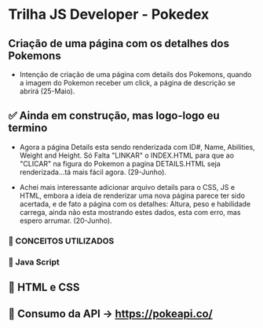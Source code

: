 # Trilha JS Developer - Pokedex

## Criação de uma página com os detalhes dos Pokemons

- Intenção de criação de uma página com details dos Pokemons, quando a imagem do Pokemon receber um click, a página de descrição se abrirá (25-Maio).

## ✅ Ainda em construção, mas logo-logo eu termino

- Agora a página Details esta sendo renderizada com ID#, Name, Abilities, Weight and Height. Só Falta "LINKAR" o INDEX.HTML para que ao "CLICAR" na figura do Pokemon a pagina DETAILS.HTML seja renderizada...tá mais fácil agora. (29-Junho).

- Achei mais interessante adicionar arquivo details para o CSS, JS e HTML, embora a ideia de renderizar uma nova página parece ter sido acertada, e de fato a página com os detalhes: Altura, peso e habilidade carrega, ainda não esta mostrando estes dados, esta com erro, mas espero arrumar. (20-Junho).


### 📑 CONCEITOS UTILIZADOS

### 🔴 Java Script

## 🔴 HTML e CSS

## 🔴 Consumo da API -> https://pokeapi.co/
